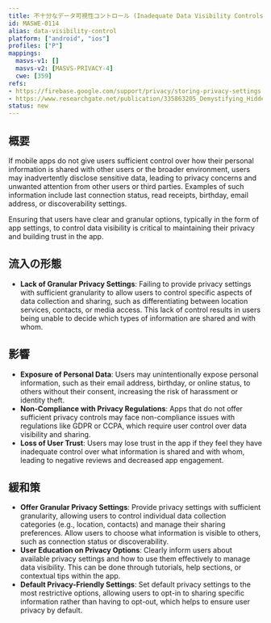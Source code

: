 ```yaml
---
title: 不十分なデータ可視性コントロール (Inadequate Data Visibility Controls)
id: MASWE-0114
alias: data-visibility-control
platform: ["android", "ios"]
profiles: ["P"]
mappings:
  masvs-v1: []
  masvs-v2: [MASVS-PRIVACY-4]
  cwe: [359]
refs:
- https://firebase.google.com/support/privacy/storing-privacy-settings
- https://www.researchgate.net/publication/335863205_Demystifying_Hidden_Privacy_Settings_in_Mobile_Apps
status: new
---
```


## 概要

If mobile apps do not give users sufficient control over how their personal information is shared with other users or the broader environment, users may inadvertently disclose sensitive data, leading to privacy concerns and unwanted attention from other users or third parties. Examples of such information include last connection status, read receipts, birthday, email address, or discoverability settings.

Ensuring that users have clear and granular options, typically in the form of app settings, to control data visibility is critical to maintaining their privacy and building trust in the app.

## 流入の形態

- **Lack of Granular Privacy Settings**: Failing to provide privacy settings with sufficient granularity to allow users to control specific aspects of data collection and sharing, such as differentiating between location services, contacts, or media access. This lack of control results in users being unable to decide which types of information are shared and with whom.

## 影響

- **Exposure of Personal Data**: Users may unintentionally expose personal information, such as their email address, birthday, or online status, to others without their consent, increasing the risk of harassment or identity theft.
- **Non-Compliance with Privacy Regulations**: Apps that do not offer sufficient privacy controls may face non-compliance issues with regulations like GDPR or CCPA, which require user control over data visibility and sharing.
- **Loss of User Trust**: Users may lose trust in the app if they feel they have inadequate control over what information is shared and with whom, leading to negative reviews and decreased app engagement.

## 緩和策

- **Offer Granular Privacy Settings**: Provide privacy settings with sufficient granularity, allowing users to control individual data collection categories (e.g., location, contacts) and manage their sharing preferences. Allow users to choose what information is visible to others, such as connection status or discoverability.
- **User Education on Privacy Options**: Clearly inform users about available privacy settings and how to use them effectively to manage data visibility. This can be done through tutorials, help sections, or contextual tips within the app.
- **Default Privacy-Friendly Settings**: Set default privacy settings to the most restrictive options, allowing users to opt-in to sharing specific information rather than having to opt-out, which helps to ensure user privacy by default.
